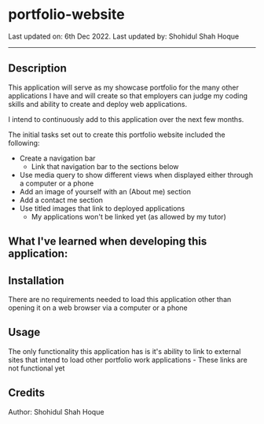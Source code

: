 # portfolio-website

Last updated on: 6th Dec 2022. Last updated by: Shohidul Shah Hoque
__________

## Description
This application will serve as my showcase portfolio for the many other applications I have and will create so that employers can judge my coding skills and ability to create and deploy web applications.

I intend to continuously add to this application over the next few months.

The initial tasks set out to create this portfolio website included the following:
- Create a navigation bar
    - Link that navigation bar to the sections below
- Use media query to show different views when displayed either through a computer or a phone
- Add an image of yourself with an (About me) section
- Add a contact me section
- Use titled images that link to deployed applications
    - My applications won't be linked yet (as allowed by my tutor)

What I've learned when developing this application:
- 

## Installation
There are no requirements needed to load this application other than opening it on a web browser via a computer or a phone

## Usage
The only functionality this application has is it's ability to link to external sites that intend to load other portfolio work applications
    - These links are not functional yet

## Credits
Author: Shohidul Shah Hoque